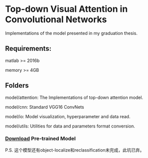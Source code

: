 # Top-down Visual Attention in Convolutional Networks

Implementations of the model presented in my graduation thesis.

## Requirements:
matlab >= 2016b

memory >= 4GB



## Folders
model/attention: The Implementations of top-down attention model. 

model/cnn: Standard VGG16 ConvNets 

model/io: Model visualization, hyperparameter and data read. 

model/utils: Utilities for data and parameters format conversion.

### [Download](http://www.vlfeat.org/matconvnet/models/imagenet-vgg-verydeep-16.mat) Pre-trained Model

P.S. 这个模型还有object-localize和reclassification未完成，此坑已弃。
